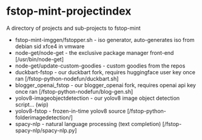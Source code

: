 # fstop-mint-projectindex
A directory of projects and sub-projects to fstop-mint

* fstop-mint-imggen/fstopper.sh - iso generator, auto-generates iso from debian sid xfce4 in vmware
* node-get/node-get - the exclusive package manager front-end [/usr/bin/node-get]
* node-get/update-custom-goodies - custom goodies from the repos
* duckbart-fstop - our duckbart fork, requires huggingface user key once ran [/fstop-python-nodefun/duckbart.sh]
* blogger_openai_fstop - our blogger_openai fork, requires openai api key once ran [/fstop-python-nodefun/blog-gen.sh]
* yolov8-imageobjectdetection - our yolov8 image object detection script... (wip)
* yolov8-fstop - frozen-in-time yolov8 source [/fstop-python-folderimagedetection/]
* spacy-nlp - natural language processing (text completion) [/fstop-spacy-nlp/spacy-nlp.py]
